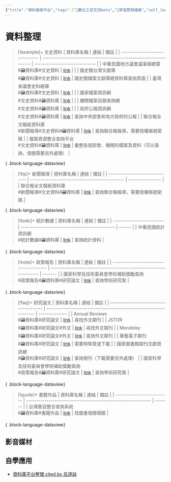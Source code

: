 ```yaml
---
{"title":"資料搜尋平台","tags":["📝數位工具交流beta","🎯學習歷程檔案","self_learing"],"dg-publish":true,"mindmap-plugin":"basic","aliases":["資料搜尋平台"],"permalink":"/交流/06-2025-One Piece/data-search-platform/","dgPassFrontmatter":true,"created":"2025-05-27T00:05:10.000+08:00","updated":"2025-05-30T05:30:48.871+08:00"}
---
```





# 資料整理




> [!example]+ 文史資料
>  | 資料庫名稱                           | 連結                                                                 | 備註                             |
> | ------------------------------- | ------------------------------------------------------------------ | ------------------------------ |
> | 中華民國地方議會議事錄總庫<br>#🗃️資料庫#文史資料   | [link](https://journal.th.gov.tw)                                  |                                |
> | 國史館台灣文獻庫<br>#🗃️資料庫#文史資料        | [link](https://www.th.gov.tw/new_site/01archives/01file_archives/) | 國史館檔案文獻庫總資料庫查詢頁面               |
> | 臺灣省議會史料總庫<br>#🗃️資料庫#文史資料       | [link](https://drtpa.th.gov.tw)                                    |                                |
> | 國家檔案資訊網<br>#文史資料#🗃️資料庫         | [link](https://aa.archives.gov.tw/Home/Index)                      |                                |
> | 機關檔案目錄查詢網<br>#文史資料#🗃️資料庫       | [link](https://near.archives.gov.tw/home)                          |                                |
> | 政府公報資訊網<br>#文史資料#🗃️資料庫         | [link](https://gaz.ncl.edu.tw/index.jsp)                           | 查詢中央部會和地方政府的公報                 |
> | 聯合報全文報紙資料庫<br>#新聞報導#文史資料#🗃️資料庫 | [link](https://udndata.com/ndapp/Index?cp=udn)                     | 查詢聯合報報導，需要授權帳號密碼               |
> | 檔案資源整合查詢平台<br>#文史資料#🗃️資料庫      | [link](https://across.archives.gov.tw/naahyint/search.jsp)         | 彙整各個部會、機關的檔案及資料（可以查詢，借閱需要另外處理） |
> 
{ .block-language-dataview}



> [!tip]+ 新聞報導
>  | 資料庫名稱                           | 連結                                             | 備註               |
> | ------------------------------- | ---------------------------------------------- | ---------------- |
> | 聯合報全文報紙資料庫<br>#新聞報導#文史資料#🗃️資料庫 | [link](https://udndata.com/ndapp/Index?cp=udn) | 查詢聯合報報導，需要授權帳號密碼 |
> 
{ .block-language-dataview}




> [!todo]+ 統計數據
>  | 資料庫名稱                     | 連結                                             | 備註     |
> | ------------------------- | ---------------------------------------------- | ------ |
> | 中華民國統計資訊網<br>#統計數據#🗃️資料庫 | [link](https://www.stat.gov.tw/cl.aspx?n=3562) | 查詢統計資料 |
> 
{ .block-language-dataview}



> [!note]+ 政策報告
>  | 資料庫名稱                                   | 連結                                                                 | 備註      |
> | --------------------------------------- | ------------------------------------------------------------------ | ------- |
> | 國家科學及技術委員會學術補助獎勵查詢<br>#政策報告#🗃️資料庫#研究論文 | [link](https://wsts.nstc.gov.tw/STSWeb/Award/AwardMultiQuery.aspx) | 查詢學術研究案 |
> 
{ .block-language-dataview}



> [!faq]+ 研究論文
>  | 資料庫名稱                                   | 連結                                                                 | 備註             |
> | --------------------------------------- | ------------------------------------------------------------------ | -------------- |
> | Annual Reviews<br>#🗃️資料庫#研究論文          | [link](https://www.annualreviews.org/)                             | 尋找外文期刊         |
> | JSTOR<br>#🗃️資料庫#研究論文#外文                | [link](https://www.jstor.org)                                      | 尋找外文期刊         |
> | Mendeley<br>#🗃️資料庫#研究論文#外文             | [link](https://www.mendeley.com/search/)                           | 查詢外文期刊         |
> | 華藝電子期刊<br>#🗃️資料庫#研究論文                  | [link](https://www.airitilibrary.com/)                             | 需要特殊管道下載       |
> | 國家圖書館期刊文獻資訊網<br>#🗃️資料庫#研究論文            | [link](https://tpl.ncl.edu.tw/NclService/)                         | 查詢期刊（下載需要另外處理） |
> | 國家科學及技術委員會學術補助獎勵查詢<br>#政策報告#🗃️資料庫#研究論文 | [link](https://wsts.nstc.gov.tw/STSWeb/Award/AwardMultiQuery.aspx) | 查詢學術研究案        |
> 
{ .block-language-dataview}




> [!quote]+ 書籍作品
>  | 資料庫名稱                      | 連結                                                            | 備註      |
> | -------------------------- | ------------------------------------------------------------- | ------- |
> | 台灣書目整合查詢系統<br>#🗃️資料庫#書籍作品 | [link](https://metadata.ncl.edu.tw/blstkmc/blstkm#tudorkmtop) | 找圖書借閱場館 |
> 
{ .block-language-dataview}

## 影音媒材

## 自學應用


 - [資料庫平台整理 cited by 呂道詠](https://www.notion.so/112cba3fd06144febf4aa09f32e51f56)
